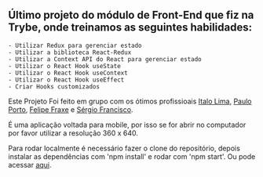 ## Último projeto do módulo de Front-End que fiz na Trybe, onde treinamos as seguintes habilidades:
    - Utilizar Redux para gerenciar estado
    - Utilizar a biblioteca React-Redux
    - Utilizar a Context API do React para gerenciar estado
    - Utilizar o React Hook useState
    - Utilizar o React Hook useContext
    - Utilizar o React Hook useEffect
    - Criar Hooks customizados

Este Projeto Foi feito em grupo com os ótimos profissioais [Italo Lima](https://github.com/Italo9), [Paulo Porto](https://github.com/prtpj1), [Felipe Fraxe](https://github.com/felipefraxe) e [Sérgio Francisco](https://github.com/SerjoFrancisco).

É uma aplicação voltada para mobile, por isso se for abrir no computador por favor utilizar a resolução 360 x 640. 

Para rodar localmente é necessário fazer o clone do repositório, depois instalar as dependências com 'npm install' e rodar com 'npm start'. Ou pode acessar [aqui]([pudim.com.br](https://fsipp-recipe-app.vercel.app/)).
